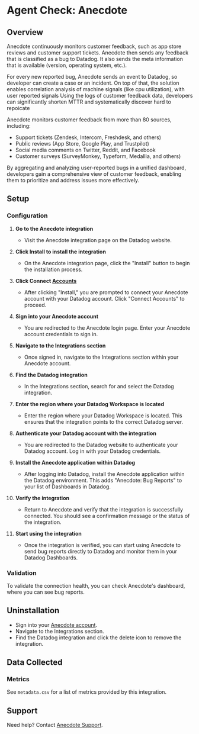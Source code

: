 # Agent Check: Anecdote

## Overview

Anecdote continuously monitors customer feedback, such as app store reviews and customer support tickets. Anecdote then sends any feedback that is classified as a bug to Datadog. It also sends the meta information that is available (version, operating system, etc.).

For every new reported bug, Anecdote sends an event to Datadog, so developer can create a case or an incident. On top of that, the solution enables correlation analysis of machine signals (like cpu utilization), with user reported signals
Using the logs of customer feedback data, developers can significantly shorten MTTR and systematically discover hard to repoicate

Anecdote monitors customer feedback from more than 80 sources, including:

- Support tickets (Zendesk, Intercom, Freshdesk, and others)
- Public reviews (App Store, Google Play, and Trustpilot)
- Social media comments on Twitter, Reddit, and Facebook
- Customer surveys (SurveyMonkey, Typeform, Medallia, and others)

By aggregating and analyzing user-reported bugs in a unified dashboard, developers gain a comprehensive view of customer feedback, enabling them to prioritize and address issues more effectively.

## Setup

### Configuration

1. **Go to the Anecdote integration**
   - Visit the Anecdote integration page on the Datadog website.

2. **Click Install to install the integration**
   - On the Anecdote integration page, click the "Install" button to begin the installation process.

3. **Click Connect [Accounts][1]**
   - After clicking "Install," you are prompted to connect your Anecdote account with your Datadog account. Click "Connect Accounts" to proceed.

4. **Sign into your Anecdote account**
   - You are redirected to the Anecdote login page. Enter your Anecdote account credentials to sign in.

5. **Navigate to the Integrations section**
   - Once signed in, navigate to the Integrations section within your Anecdote account.

6. **Find the Datadog integration**
   - In the Integrations section, search for and select the Datadog integration.

7. **Enter the region where your Datadog Workspace is located**
   - Enter the region where your Datadog Workspace is located. This ensures that the integration points to the correct Datadog server.

8. **Authenticate your Datadog account with the integration**
   - You are redirected to the Datadog website to authenticate your Datadog account. Log in with your Datadog credentials.

9. **Install the Anecdote application within Datadog**
   - After logging into Datadog, install the Anecdote application within the Datadog environment. This adds "Anecdote: Bug Reports" to your list of Dashboards in Datadog.

10. **Verify the integration**
    - Return to Anecdote and verify that the integration is successfully connected. You should see a confirmation message or the status of the integration.

11. **Start using the integration**
    - Once the integration is verified, you can start using Anecdote to send bug reports directly to Datadog and monitor them in your Datadog Dashboards.

### Validation

To validate the connection health, you can check Anecdote's dashboard, where you can see bug reports.

## Uninstallation

- Sign into your [Anecdote account][1].
- Navigate to the Integrations section.
- Find the Datadog integration and click the delete icon to remove the integration.

## Data Collected

### Metrics
See `metadata.csv` for a list of metrics provided by this integration.

## Support

Need help? Contact [Anecdote Support][2].

[1]: app.anecdoteai.com
[2]: mailto:hello@anec.app


